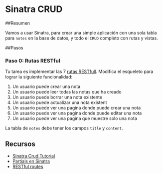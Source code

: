 # Sinatra CRUD

##Resumen

Vamos a usar Sinatra, para crear una simple aplicación con una sola tabla para `notes` en la base de datos, y todo el `CRUD` completo con rutas y vistas.

##Pasos

### Paso 0: Rutas RESTful

Tu tarea es implementar las 7 [rutas RESTfull](http://guides.rubyonrails.org/routing.html). Modifica el esqueleto para lograr la siguiente funcionalidad:

1. Un usuario puede crear una nota.
2. Un usuario puede leer todas las notas que ha creado
3. Un usuario puede borrar una nota existente
4. Un usuario puede actualizar una nota existent
5. Un usuario puede ver una pagina donde puede crear una nota
6. Un usuario puede ver una pagina donde puede editar una nota
7. Un usuario puede ver una pagina que muestre solo una nota

La tabla de `notes` debe tener los campos `title` y `content`.


## Recursos

* [Sinatra Crud Tutorial ](http://net.tutsplus.com/tutorials/ruby/singing-with-sinatra/)
* [Partials en Sinatra](http://www.sinatrarb.com/faq.html#partials)
* [RESTful routes](http://guides.rubyonrails.org/routing.html)
